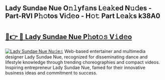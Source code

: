 ## Lady Sundae Nue O𝚗𝚕yf𝚊ns L𝚎a𝚔ed N𝚞𝚍es - Part-RVI P𝚑𝚘tos Vi𝚍𝚎o - H𝚘𝚝 Part L𝚎a𝚔s k38A0

# <h2><a href="http://kf2oi0y.oniu.top/?m=Lady+Sundae+Nue">🔗👉 🔴 Lady Sundae Nue P𝚑ot𝚘𝚜 V𝚒d𝚎o</a></h2>

[![Lady Sundae Nue Nu𝚍e𝚜](https://i.imgur.com/0qMVB7G.gif)](http://kf2oi0y.oniu.top/?m=Lady+Sundae+Nue)
Web-based entertainer and multimedia designer Lady Sundae Nue, recognized for disseminating dance and lifestyle knowledge through trending choreographies and compact videos. Inspiring entrepreneur Lady Sundae Nue, famed for their innovative business ideas and commitment to success.  
